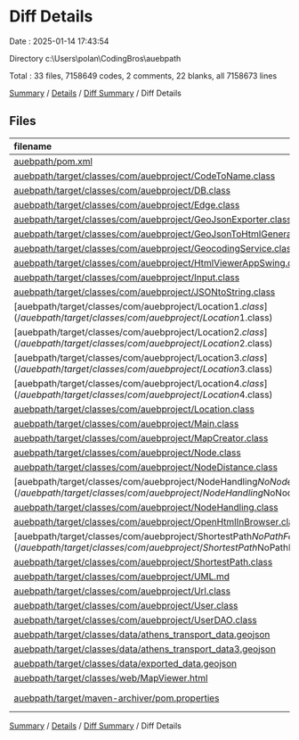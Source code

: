 # Diff Details

Date : 2025-01-14 17:43:54

Directory c:\\Users\\polan\\CodingBros\\auebpath

Total : 33 files,  7158649 codes, 2 comments, 22 blanks, all 7158673 lines

[Summary](results.md) / [Details](details.md) / [Diff Summary](diff.md) / Diff Details

## Files
| filename | language | code | comment | blank | total |
| :--- | :--- | ---: | ---: | ---: | ---: |
| [auebpath/pom.xml](/auebpath/pom.xml) | XML | 49 | 0 | 5 | 54 |
| [auebpath/target/classes/com/auebproject/CodeToName.class](/auebpath/target/classes/com/auebproject/CodeToName.class) | Java | 33 | 0 | 0 | 33 |
| [auebpath/target/classes/com/auebproject/DB.class](/auebpath/target/classes/com/auebproject/DB.class) | Java | 28 | 0 | 0 | 28 |
| [auebpath/target/classes/com/auebproject/Edge.class](/auebpath/target/classes/com/auebproject/Edge.class) | Java | 10 | 0 | 0 | 10 |
| [auebpath/target/classes/com/auebproject/GeoJsonExporter.class](/auebpath/target/classes/com/auebproject/GeoJsonExporter.class) | Java | 53 | 0 | 3 | 56 |
| [auebpath/target/classes/com/auebproject/GeoJsonToHtmlGenerator.class](/auebpath/target/classes/com/auebproject/GeoJsonToHtmlGenerator.class) | Java | 38 | 2 | 2 | 42 |
| [auebpath/target/classes/com/auebproject/GeocodingService.class](/auebpath/target/classes/com/auebproject/GeocodingService.class) | Java | 38 | 0 | 0 | 38 |
| [auebpath/target/classes/com/auebproject/HtmlViewerAppSwing.class](/auebpath/target/classes/com/auebproject/HtmlViewerAppSwing.class) | Java | 35 | 0 | 0 | 35 |
| [auebpath/target/classes/com/auebproject/Input.class](/auebpath/target/classes/com/auebproject/Input.class) | Java | 20 | 0 | 0 | 20 |
| [auebpath/target/classes/com/auebproject/JSONtoString.class](/auebpath/target/classes/com/auebproject/JSONtoString.class) | Java | 34 | 0 | 0 | 34 |
| [auebpath/target/classes/com/auebproject/Location$1.class](/auebpath/target/classes/com/auebproject/Location$1.class) | Java | 19 | 0 | 0 | 19 |
| [auebpath/target/classes/com/auebproject/Location$2.class](/auebpath/target/classes/com/auebproject/Location$2.class) | Java | 18 | 0 | 0 | 18 |
| [auebpath/target/classes/com/auebproject/Location$3.class](/auebpath/target/classes/com/auebproject/Location$3.class) | Java | 18 | 0 | 0 | 18 |
| [auebpath/target/classes/com/auebproject/Location$4.class](/auebpath/target/classes/com/auebproject/Location$4.class) | Java | 20 | 0 | 0 | 20 |
| [auebpath/target/classes/com/auebproject/Location.class](/auebpath/target/classes/com/auebproject/Location.class) | Java | 211 | 0 | 0 | 211 |
| [auebpath/target/classes/com/auebproject/Main.class](/auebpath/target/classes/com/auebproject/Main.class) | Java | 10 | 0 | 0 | 10 |
| [auebpath/target/classes/com/auebproject/MapCreator.class](/auebpath/target/classes/com/auebproject/MapCreator.class) | Java | 58 | 0 | 0 | 58 |
| [auebpath/target/classes/com/auebproject/Node.class](/auebpath/target/classes/com/auebproject/Node.class) | Java | 9 | 0 | 0 | 9 |
| [auebpath/target/classes/com/auebproject/NodeDistance.class](/auebpath/target/classes/com/auebproject/NodeDistance.class) | Java | 6 | 0 | 0 | 6 |
| [auebpath/target/classes/com/auebproject/NodeHandling$NoNodeFoundException.class](/auebpath/target/classes/com/auebproject/NodeHandling$NoNodeFoundException.class) | Java | 7 | 0 | 0 | 7 |
| [auebpath/target/classes/com/auebproject/NodeHandling.class](/auebpath/target/classes/com/auebproject/NodeHandling.class) | Java | 59 | 0 | 0 | 59 |
| [auebpath/target/classes/com/auebproject/OpenHtmlInBrowser.class](/auebpath/target/classes/com/auebproject/OpenHtmlInBrowser.class) | Java | 14 | 0 | 0 | 14 |
| [auebpath/target/classes/com/auebproject/ShortestPath$NoPathFoundException.class](/auebpath/target/classes/com/auebproject/ShortestPath$NoPathFoundException.class) | Java | 7 | 0 | 0 | 7 |
| [auebpath/target/classes/com/auebproject/ShortestPath.class](/auebpath/target/classes/com/auebproject/ShortestPath.class) | Java | 75 | 0 | 0 | 75 |
| [auebpath/target/classes/com/auebproject/UML.md](/auebpath/target/classes/com/auebproject/UML.md) | Markdown | 34 | 0 | 8 | 42 |
| [auebpath/target/classes/com/auebproject/Url.class](/auebpath/target/classes/com/auebproject/Url.class) | Java | 32 | 0 | 0 | 32 |
| [auebpath/target/classes/com/auebproject/User.class](/auebpath/target/classes/com/auebproject/User.class) | Java | 23 | 0 | 0 | 23 |
| [auebpath/target/classes/com/auebproject/UserDAO.class](/auebpath/target/classes/com/auebproject/UserDAO.class) | Java | 60 | 0 | 0 | 60 |
| [auebpath/target/classes/data/athens\_transport\_data.geojson](/auebpath/target/classes/data/athens_transport_data.geojson) | JSON | 2,524,714 | 0 | 0 | 2,524,714 |
| [auebpath/target/classes/data/athens\_transport\_data3.geojson](/auebpath/target/classes/data/athens_transport_data3.geojson) | JSON | 4,632,891 | 0 | 0 | 4,632,891 |
| [auebpath/target/classes/data/exported\_data.geojson](/auebpath/target/classes/data/exported_data.geojson) | JSON | 1 | 0 | 0 | 1 |
| [auebpath/target/classes/web/MapViewer.html](/auebpath/target/classes/web/MapViewer.html) | HTML | 22 | 0 | 3 | 25 |
| [auebpath/target/maven-archiver/pom.properties](/auebpath/target/maven-archiver/pom.properties) | Java Properties | 3 | 0 | 1 | 4 |

[Summary](results.md) / [Details](details.md) / [Diff Summary](diff.md) / Diff Details